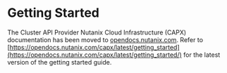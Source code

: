 # Getting Started

The Cluster API Provider Nutanix Cloud Infrastructure (CAPX) documentation has been moved to [opendocs.nutanix.com](https://opendocs.nutanix.com/). Refer to [https://opendocs.nutanix.com/capx/latest/getting_started](https://opendocs.nutanix.com/capx/latest/getting_started/) for the latest version of the getting started guide.
